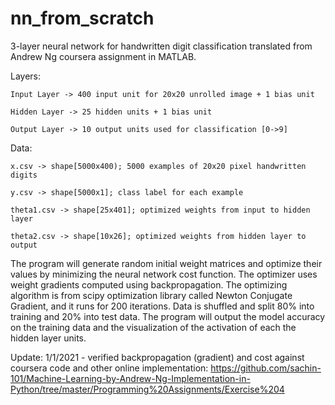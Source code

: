 # nn_from_scratch
3-layer neural network for handwritten digit classification translated from Andrew Ng coursera assignment in MATLAB.

Layers:

    Input Layer -> 400 input unit for 20x20 unrolled image + 1 bias unit

    Hidden Layer -> 25 hidden units + 1 bias unit

    Output Layer -> 10 output units used for classification [0->9]

Data:

    x.csv -> shape[5000x400); 5000 examples of 20x20 pixel handwritten digits
    
    y.csv -> shape[5000x1]; class label for each example
    
    theta1.csv -> shape[25x401]; optimized weights from input to hidden layer
    
    theta2.csv -> shape[10x26]; optimized weights from hidden layer to output

The program will generate random initial weight matrices and optimize their values by minimizing the neural network cost function. The optimizer uses weight gradients computed using backpropagation. The optimizing algorithm is from scipy optimization library called Newton Conjugate Gradient, and it runs for 200 iterations. Data is shuffled and split 80% into training and 20% into test data. The program will output the model accuracy on the training data and the visualization of the activation of each the hidden layer units.

Update:
1/1/2021 - verified backpropagation (gradient) and cost against coursera code and other online implementation: https://github.com/sachin-101/Machine-Learning-by-Andrew-Ng-Implementation-in-Python/tree/master/Programming%20Assignments/Exercise%204
